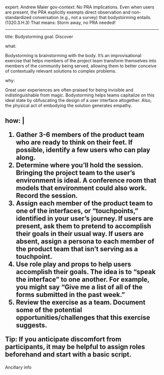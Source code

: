 expert: Andrew Maier
gov-context: No PRA implications. Even when users are present, the PRA explicitly exempts direct observation and non-standardized conversation (e.g., not a survey) that bodystorming entails. (1320.3.H.3)
That means: Storm away, no PRA needed!

---
title: Bodystorming
goal: Discover

what: <p>Bodystorming is brainstorming with the body. It’s an improvisational exercise that helps members of the project team transform themselves into members of the community being served, allowing them to better conceive of contextually relevant solutions to complex problems.</p>

why: <p>Great user experiences are often praised for being invisible and indistinguishable from magic. Bodystorming helps teams capitalize on this ideal state by obfuscating the design of a user interface altogether. Also, the physical act of embodying the solution generates empathy.</p>

how: |
    <ol>
      <li>Gather 3-6 members of the product team who are ready to think on their feet. If possible, identify a few users who can play along.</li>
      <li>Determine where you’ll hold the session. Bringing the project team to the user’s environment is ideal. A conference room that models that environment could also work. Record the session.</li>
      <li>Assign each member of the product team to one of the interfaces, or “touchpoints,” identified in your user’s journey. If users are present, ask them to pretend to accomplish their goals in their usual way. If users are absent, assign a persona to each member of the product team that isn’t serving as a touchpoint.</li>
      <li>Use role play and props to help users accomplish their goals. The idea is to “speak the interface” to one another. For example, you might say “Give me a list of all of the forms submitted in the past week.”</li>
      <li>Review the exercise as a team. Document some of the potential opportunities/challenges that this exercise suggests.</li>
    </ol>
    <p>Tip: If you anticipate discomfort from participants, it may be helpful to assign roles beforehand and start with a basic script.</p>
---

Ancillary info